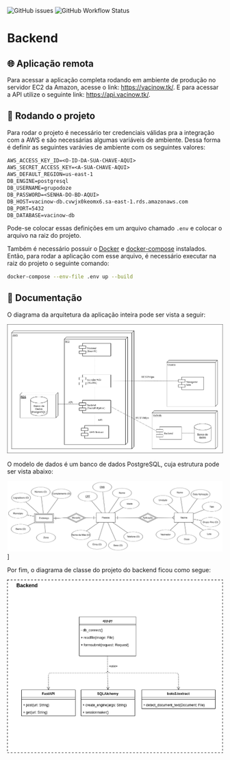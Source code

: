 <p align="left">

<img alt="GitHub issues" src="https://img.shields.io/github/issues-raw/Vacinow/Backend?style=for-the-badge">
<img alt="GitHub Workflow Status" src="https://img.shields.io/github/workflow/status/Vacinow/Backend/Release?style=for-the-badge">

</p>

# Backend

## 🌐 Aplicação remota

Para acessar a aplicação completa rodando em ambiente de produção no servidor EC2 da Amazon, acesse o link: https://vacinow.tk/. E para acessar a API utilize o seguinte link: https://api.vacinow.tk/.

## 🏁 Rodando o projeto

Para rodar o projeto é necessário ter credenciais válidas pra a integração com a AWS e são necessárias algumas variáveis de ambiente. Dessa forma é definir as seguintes varávies de ambiente com os seguintes valores:

```ENV
AWS_ACCESS_KEY_ID=<O-ID-DA-SUA-CHAVE-AQUI>
AWS_SECRET_ACCESS_KEY=<A-SUA-CHAVE-AQUI>
AWS_DEFAULT_REGION=us-east-1
DB_ENGINE=postgresql
DB_USERNAME=grupodoze
DB_PASSWORD=<SENHA-DO-BD-AQUI>
DB_HOST=vacinow-db.cvwjx0keomx6.sa-east-1.rds.amazonaws.com
DB_PORT=5432
DB_DATABASE=vacinow-db
```

Pode-se colocar essas definições em um arquivo chamado `.env` e colocar o arquivo na raiz do projeto.

Também é necessário possuir o [Docker](https://www.docker.com/) e [docker-compose](https://docs.docker.com/compose/) instalados. Então, para rodar a aplicação com esse arquivo, é necessário executar na raiz do projeto o seguinte comando:


```bash
docker-compose --env-file .env up --build
```

## 📝 Documentação

O diagrama da arquitetura da aplicação inteira pode ser vista a seguir:

![Arquitetura](./assets/arquitetura.png)

O modelo de dados é um banco de dados PostgreSQL, cuja estrutura pode ser vista abaixo:

![Estrutura do banco de dados](./assets/base_de_dados.png)]

Por fim, o diagrama de classe do projeto do backend ficou como segue:

![Diagrama de classe do projeto](./assets/diagrama_de_classes.png)
